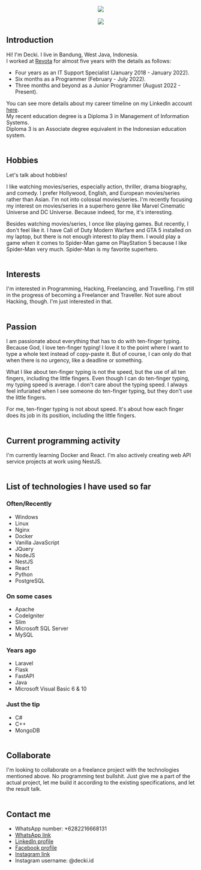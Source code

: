 <p align="center">
<a href="https://github.com/anuraghazra/github-readme-stats" target="_blank">
  <img src="https://github-readme-stats.vercel.app/api?username=deckiherdiawans&show_icons=true&bg_color=0d1117&text_color=ffffff" />
</a>
<br><br>
<a href="https://github.com/anuraghazra/convoychat" target="_blank">
  <img src="https://github-readme-stats.vercel.app/api/top-langs/?username=deckiherdiawans&layout=compact&bg_color=0d1117&text_color=ffffff" />
</a>
</p>

## Introduction

Hi! I'm Decki. I live in Bandung, West Java, Indonesia.<br>
I worked at <a href="https://github.com/revota" target="_blank">Revota</a> for almost five years with the details as follows:<br>

- Four years as an IT Support Specialist (January 2018 - January 2022).
- Six months as a Programmer (February - July 2022).
- Three months and beyond as a Junior Programmer (August 2022 - Present).

You can see more details about my career timeline on my LinkedIn account <a href="https://linkedin.com/in/decki/" target="_blank">here</a>.<br>
My recent education degree is a Diploma 3 in Management of Information Systems.<br>
Diploma 3 is an Associate degree equivalent in the Indonesian education system.<br><br>

## Hobbies

Let's talk about hobbies!

I like watching movies/series, especially action, thriller, drama biography, and comedy. I prefer Hollywood, English, and European movies/series rather than Asian. I'm not into colossal movies/series. I'm recently focusing my interest on movies/series in a superhero genre like Marvel Cinematic Universe and DC Universe. Because indeed, for me, it's interesting.

Besides watching movies/series, I once like playing games. But recently, I don't feel like it. I have Call of Duty Modern Warfare and GTA 5 installed on my laptop, but there is not enough interest to play them. I would play a game when it comes to Spider-Man game on PlayStation 5 because I like Spider-Man very much. Spider-Man is my favorite superhero.<br><br>

## Interests

I'm interested in Programming, Hacking, Freelancing, and Travelling. I'm still in the progress of becoming a Freelancer and Traveller. Not sure about Hacking, though. I'm just interested in that.<br><br>

## Passion

I am passionate about everything that has to do with ten-finger typing. Because God, I love ten-finger typing! I love it to the point where I want to type a whole text instead of copy-paste it. But of course, I can only do that when there is no urgency, like a deadline or something.

What I like about ten-finger typing is not the speed, but the use of all ten fingers, including the little fingers. Even though I can do ten-finger typing, my typing speed is average. I don't care about the typing speed. I always feel infuriated when I see someone do ten-finger typing, but they don't use the little fingers.

For me, ten-finger typing is not about speed. It's about how each finger does its job in its position, including the little fingers.<br><br>

## Current programming activity

I'm currently learning Docker and React. I'm also actively creating web API service projects at work using NestJS.<br><br>

## List of technologies I have used so far

### Often/Recently
- Windows
- Linux
- Nginx
- Docker
- Vanilla JavaScript
- JQuery
- NodeJS
- NestJS
- React
- Python
- PostgreSQL

### On some cases
- Apache
- CodeIgniter
- Slim
- Microsoft SQL Server
- MySQL

### Years ago
- Laravel
- Flask
- FastAPI
- Java
- Microsoft Visual Basic 6 & 10

### Just the tip
- C#
- C++
- MongoDB<br><br>

## Collaborate

I'm looking to collaborate on a freelance project with the technologies mentioned above. No programming test bullshit. Just give me a part of the actual project, let me build it according to the existing specifications, and let the result talk.<br><br>

## Contact me

- WhatsApp number: +6282216668131
- <a href="https://api.whatsapp.com/send?phone=6282216668131" target="_blank">WhatsApp link</a>
- <a href="https://linkedin.com/in/decki/" target="_blank">LinkedIn profile</a>
- <a href="https://facebook.com/deckiherdiawans" target="_blank">Facebook profile</a>
- <a href="https://instagram.com/decki.id/" target="_blank">Instagram link</a>
- Instagram username: @decki.id
